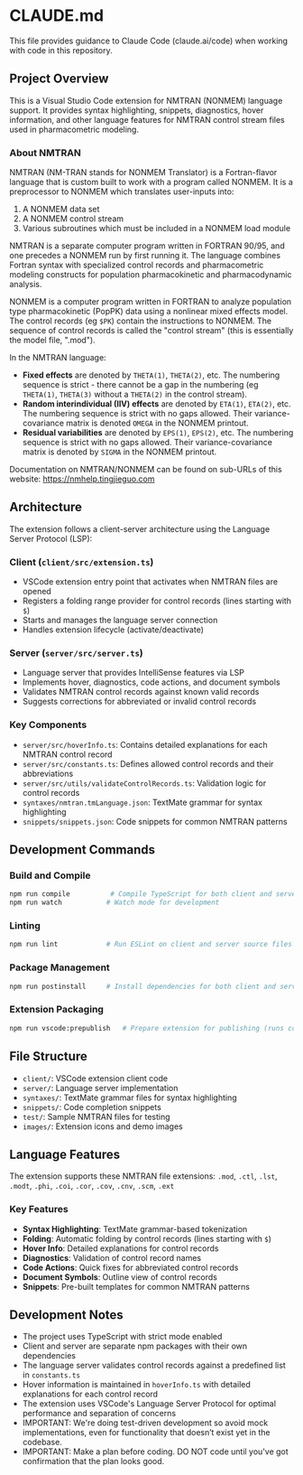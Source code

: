 # CLAUDE.md

This file provides guidance to Claude Code (claude.ai/code) when working with code in this repository.

## Project Overview

This is a Visual Studio Code extension for NMTRAN (NONMEM) language support.
It provides syntax highlighting, snippets, diagnostics, hover information, and other language features for NMTRAN control stream files used in pharmacometric modeling.

### About NMTRAN

NMTRAN (NM-TRAN stands for NONMEM Translator) is a Fortran-flavor language that is custom built to work with a program called NONMEM.
It is a preprocessor to NONMEM which translates user-inputs into:

1. A NONMEM data set
2. A NONMEM control stream
3. Various subroutines which must be included in a NONMEM load module

NMTRAN is a separate computer program written in FORTRAN 90/95, and one precedes a NONMEM run by first running it.
The language combines Fortran syntax with specialized control records and pharmacometric modeling constructs for population pharmacokinetic and pharmacodynamic analysis.

NONMEM is a computer program written in FORTRAN to analyze population type pharmacokinetic (PopPK) data using a nonlinear mixed effects model.
The control records (eg `$PK`) contain the instructions to NONMEM.
The sequence of control records is called the "control stream" (this is essentially the model file, ".mod").

In the NMTRAN language:
- **Fixed effects** are denoted by `THETA(1)`, `THETA(2)`, etc.
The numbering sequence is strict - there cannot be a gap in the numbering (eg `THETA(1)`, `THETA(3)` without a `THETA(2)` in the control stream).
- **Random interindividual (IIV) effects** are denoted by `ETA(1)`, `ETA(2)`, etc.
The numbering sequence is strict with no gaps allowed. Their variance-covariance matrix is denoted `OMEGA` in the NONMEM printout.
- **Residual variabilities** are denoted by `EPS(1)`, `EPS(2)`, etc.
The numbering sequence is strict with no gaps allowed. Their variance-covariance matrix is denoted by `SIGMA` in the NONMEM printout.

Documentation on NMTRAN/NONMEM can be found on sub-URLs of this website: <https://nmhelp.tingjieguo.com>

## Architecture

The extension follows a client-server architecture using the Language Server Protocol (LSP):

### Client (`client/src/extension.ts`)

- VSCode extension entry point that activates when NMTRAN files are opened
- Registers a folding range provider for control records (lines starting with `$`)
- Starts and manages the language server connection
- Handles extension lifecycle (activate/deactivate)

### Server (`server/src/server.ts`)

- Language server that provides IntelliSense features via LSP
- Implements hover, diagnostics, code actions, and document symbols
- Validates NMTRAN control records against known valid records
- Suggests corrections for abbreviated or invalid control records

### Key Components

- `server/src/hoverInfo.ts`: Contains detailed explanations for each NMTRAN control record
- `server/src/constants.ts`: Defines allowed control records and their abbreviations
- `server/src/utils/validateControlRecords.ts`: Validation logic for control records
- `syntaxes/nmtran.tmLanguage.json`: TextMate grammar for syntax highlighting
- `snippets/snippets.json`: Code snippets for common NMTRAN patterns

## Development Commands

### Build and Compile

```bash
npm run compile          # Compile TypeScript for both client and server
npm run watch           # Watch mode for development
```

### Linting

```bash
npm run lint            # Run ESLint on client and server source files
```

### Package Management

```bash
npm run postinstall     # Install dependencies for both client and server
```

### Extension Packaging

```bash
npm run vscode:prepublish   # Prepare extension for publishing (runs compile)
```

## File Structure

- `client/`: VSCode extension client code
- `server/`: Language server implementation
- `syntaxes/`: TextMate grammar files for syntax highlighting
- `snippets/`: Code completion snippets
- `test/`: Sample NMTRAN files for testing
- `images/`: Extension icons and demo images

## Language Features

The extension supports these NMTRAN file extensions: `.mod`, `.ctl`, `.lst`, `.modt`, `.phi`, `.coi`, `.cor`, `.cov`, `.cnv`, `.scm`, `.ext`

### Key Features

- **Syntax Highlighting**: TextMate grammar-based tokenization
- **Folding**: Automatic folding by control records (lines starting with `$`)
- **Hover Info**: Detailed explanations for control records
- **Diagnostics**: Validation of control record names
- **Code Actions**: Quick fixes for abbreviated control records
- **Document Symbols**: Outline view of control records
- **Snippets**: Pre-built templates for common NMTRAN patterns

## Development Notes

- The project uses TypeScript with strict mode enabled
- Client and server are separate npm packages with their own dependencies
- The language server validates control records against a predefined list in `constants.ts`
- Hover information is maintained in `hoverInfo.ts` with detailed explanations for each control record
- The extension uses VSCode's Language Server Protocol for optimal performance and separation of concerns
- IMPORTANT: We're doing test-driven development so avoid mock implementations, even for functionality that doesn’t exist yet in the codebase.
- IMPORTANT: Make a plan before coding. DO NOT code until you've got confirmation that the plan looks good.

